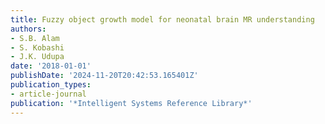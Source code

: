 ```yaml
---
title: Fuzzy object growth model for neonatal brain MR understanding
authors:
- S.B. Alam
- S. Kobashi
- J.K. Udupa
date: '2018-01-01'
publishDate: '2024-11-20T20:42:53.165401Z'
publication_types:
- article-journal
publication: '*Intelligent Systems Reference Library*'
---
```

